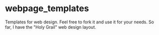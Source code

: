 # webpage_templates

Templates for web design.
Feel free to fork it and use it for your needs.
So far, I have the "Holy Grail" web design layout.
